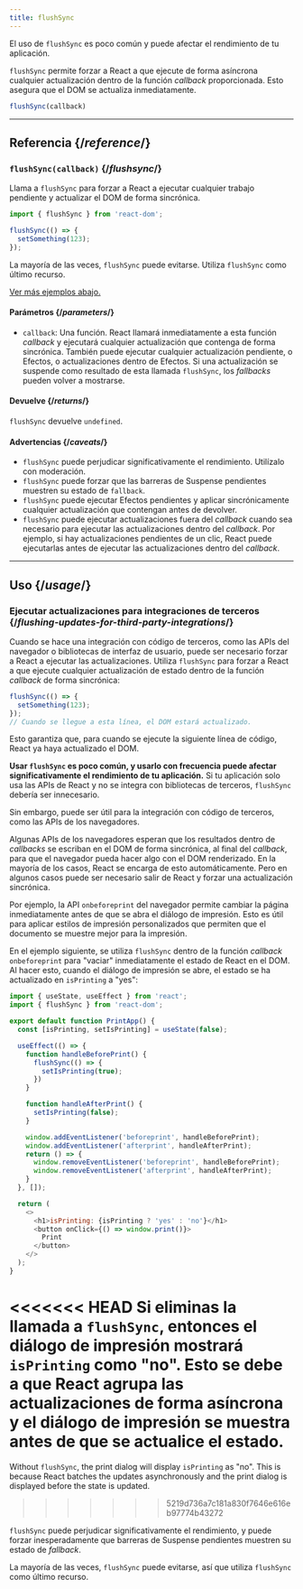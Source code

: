 ```yaml
---
title: flushSync
---
```


<Pitfall>

El uso de `flushSync` es poco común y puede afectar el rendimiento de tu aplicación.

</Pitfall>

<Intro>

`flushSync` permite forzar a React a que ejecute de forma asíncrona cualquier actualización dentro de la función *callback* proporcionada. Esto asegura que el DOM se actualiza inmediatamente.

```js
flushSync(callback)
```

</Intro>

<InlineToc />

---

## Referencia {/*reference*/}

### `flushSync(callback)` {/*flushsync*/}

Llama a `flushSync` para forzar a React a ejecutar cualquier trabajo pendiente y actualizar el DOM de forma sincrónica.

```js
import { flushSync } from 'react-dom';

flushSync(() => {
  setSomething(123);
});
```

La mayoría de las veces, `flushSync` puede evitarse. Utiliza `flushSync` como último recurso.

[Ver más ejemplos abajo.](#usage)

#### Parámetros {/*parameters*/}


* `callback`: Una función. React llamará inmediatamente a esta función *callback* y ejecutará cualquier actualización que contenga de forma sincrónica. También puede ejecutar cualquier actualización pendiente, o Efectos, o actualizaciones dentro de Efectos. Si una actualización se suspende como resultado de esta llamada `flushSync`, los *fallbacks* pueden volver a mostrarse.

#### Devuelve {/*returns*/}

`flushSync` devuelve `undefined`.

#### Advertencias {/*caveats*/}

* `flushSync` puede perjudicar significativamente el rendimiento. Utilízalo con moderación.
* `flushSync` puede forzar que las barreras de Suspense pendientes muestren su estado de `fallback`.
* `flushSync` puede ejecutar Efectos pendientes y aplicar sincrónicamente cualquier actualización que contengan antes de devolver.
* `flushSync` puede ejecutar actualizaciones fuera del *callback* cuando sea necesario para ejecutar las actualizaciones dentro del *callback*. Por ejemplo, si hay actualizaciones pendientes de un clic, React puede ejecutarlas antes de ejecutar las actualizaciones dentro del *callback*.

---

## Uso {/*usage*/}

### Ejecutar actualizaciones para integraciones de terceros {/*flushing-updates-for-third-party-integrations*/}

Cuando se hace una integración con código de terceros, como las APIs del navegador o bibliotecas de interfaz de usuario, puede ser necesario forzar a React a ejecutar las actualizaciones. Utiliza `flushSync` para forzar a React a que ejecute cualquier <CodeStep step={1}>actualización de estado</CodeStep> dentro de la función *callback* de forma sincrónica:

```js [[1, 2, "setSomething(123)"]]
flushSync(() => {
  setSomething(123);
});
// Cuando se llegue a esta línea, el DOM estará actualizado.
```

Esto garantiza que, para cuando se ejecute la siguiente línea de código, React ya haya actualizado el DOM.

**Usar `flushSync` es poco común, y usarlo con frecuencia puede afectar significativamente el rendimiento de tu aplicación.** Si tu aplicación solo usa las APIs de React y no se integra con bibliotecas de terceros, `flushSync` debería ser innecesario.

Sin embargo, puede ser útil para la integración con código de terceros, como las APIs de los navegadores.

Algunas APIs de los navegadores esperan que los resultados dentro de *callbacks* se escriban en el DOM de forma sincrónica, al final del *callback*, para que el navegador pueda hacer algo con el DOM renderizado. En la mayoría de los casos, React se encarga de esto automáticamente. Pero en algunos casos puede ser necesario salir de React y forzar una actualización sincrónica.

Por ejemplo, la API `onbeforeprint` del navegador permite cambiar la página inmediatamente antes de que se abra el diálogo de impresión. Esto es útil para aplicar estilos de impresión personalizados que permiten que el documento se muestre mejor para la impresión.

En el ejemplo siguiente, se utiliza `flushSync` dentro de la función *callback* `onbeforeprint` para "vaciar" inmediatamente el estado de React en el DOM. Al hacer esto, cuando el diálogo de impresión se abre, el estado se ha actualizado en `isPrinting` a "yes":

<Sandpack>

```js App.js active
import { useState, useEffect } from 'react';
import { flushSync } from 'react-dom';

export default function PrintApp() {
  const [isPrinting, setIsPrinting] = useState(false);

  useEffect(() => {
    function handleBeforePrint() {
      flushSync(() => {
        setIsPrinting(true);
      })
    }

    function handleAfterPrint() {
      setIsPrinting(false);
    }

    window.addEventListener('beforeprint', handleBeforePrint);
    window.addEventListener('afterprint', handleAfterPrint);
    return () => {
      window.removeEventListener('beforeprint', handleBeforePrint);
      window.removeEventListener('afterprint', handleAfterPrint);
    }
  }, []);

  return (
    <>
      <h1>isPrinting: {isPrinting ? 'yes' : 'no'}</h1>
      <button onClick={() => window.print()}>
        Print
      </button>
    </>
  );
}
```

</Sandpack>

<<<<<<< HEAD
Si eliminas la llamada a `flushSync`, entonces el diálogo de impresión mostrará `isPrinting` como "no". Esto se debe a que React agrupa las actualizaciones de forma asíncrona y el diálogo de impresión se muestra antes de que se actualice el estado.
=======
Without `flushSync`, the print dialog will display `isPrinting` as "no". This is because React batches the updates asynchronously and the print dialog is displayed before the state is updated.
>>>>>>> 5219d736a7c181a830f7646e616eb97774b43272

<Pitfall>

`flushSync` puede perjudicar significativamente el rendimiento, y puede forzar inesperadamente que barreras de Suspense pendientes muestren su estado de *fallback*.

La mayoría de las veces, `flushSync` puede evitarse, así que utiliza `flushSync` como último recurso.

</Pitfall>

